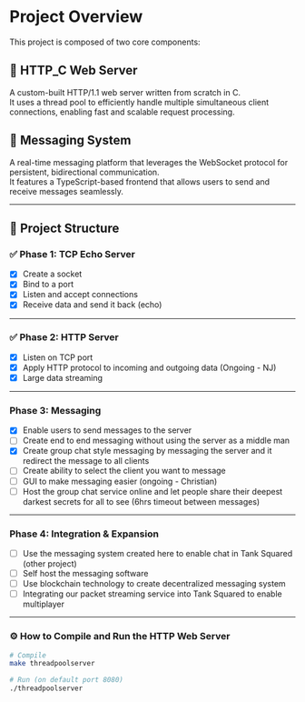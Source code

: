 # Project Overview

This project is composed of two core components:

## 🔧 HTTP_C Web Server  
A custom-built HTTP/1.1 web server written from scratch in C.  
It uses a thread pool to efficiently handle multiple simultaneous client connections, enabling fast and scalable request processing.

## 💬 Messaging System  
A real-time messaging platform that leverages the WebSocket protocol for persistent, bidirectional communication.  
It features a TypeScript-based frontend that allows users to send and receive messages seamlessly.

---

## 🧱 Project Structure

### ✅ Phase 1: TCP Echo Server

- [x] Create a socket
- [x] Bind to a port
- [x] Listen and accept connections
- [x] Receive data and send it back (echo)

---

### ✅ Phase 2: HTTP Server

- [x] Listen on TCP port
- [x] Apply HTTP protocol to incoming and outgoing data (Ongoing - NJ)
- [x] Large data streaming

---

### Phase 3: Messaging

- [x] Enable users to send messages to the server
- [ ] Create end to end messaging without using the server as a middle man
- [x] Create group chat style messaging by messaging the server and it redirect the message to all clients
- [ ] Create ability to select the client you want to message
- [ ] GUI to make messaging easier (ongoing - Christian)
- [ ] Host the group chat service online and let people share their deepest darkest secrets for all to see (6hrs timeout between messages)

---

### Phase 4: Integration & Expansion

- [ ] Use the messaging system created here to enable chat in Tank Squared (other project)
- [ ] Self host the messaging software
- [ ] Use blockchain technology to create decentralized messaging system
- [ ] Integrating our packet streaming service into Tank Squared to enable multiplayer

---

### ⚙️ How to Compile and Run the HTTP Web Server

```bash
# Compile
make threadpoolserver

# Run (on default port 8080)
./threadpoolserver
```
